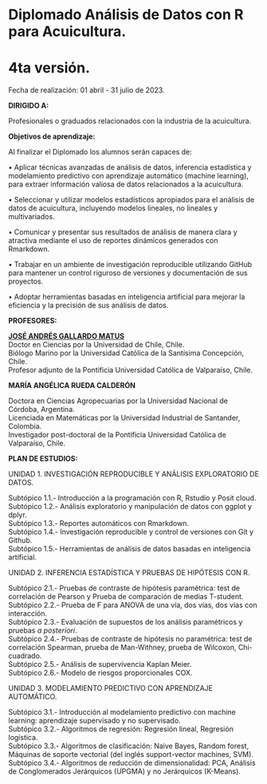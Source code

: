 # Diplomado Análisis de Datos con R para Acuicultura.
# 4ta versión.

Fecha de realización: 01 abril - 31 julio de 2023.

**DIRIGIDO A:**

Profesionales o graduados relacionados con la industria de la acuicultura.

**Objetivos de aprendizaje:**

Al finalizar el Diplomado los alumnos serán capaces de:  

• Aplicar técnicas avanzadas de análisis de datos, inferencia estadística y modelamiento predictivo con aprendizaje automático (machine learning), para extraer información valiosa de datos relacionados a la acuicultura.  

• Seleccionar y utilizar modelos estadísticos apropiados para el análisis de datos de acuicultura, incluyendo modelos lineales, no lineales y multivariados.  

• Comunicar y presentar sus resultados de análisis de manera clara y atractiva mediante el uso de reportes dinámicos generados con Rmarkdown.  

• Trabajar en un ambiente de investigación reproducible utilizando GitHub para mantener un control riguroso de versiones y documentación de sus proyectos.  

• Adoptar herramientas basadas en inteligencia artificial para mejorar la eficiencia y la precisión de sus análisis de datos.  


**PROFESORES:**  

[**JOSÉ ANDRÉS GALLARDO MATUS**](https://genomics.pucv.cl)      
Doctor en Ciencias por la Universidad de Chile, Chile.  
Biólogo Marino por la Universidad Católica de la Santísima Concepción, Chile.  
Profesor adjunto de la Pontificia Universidad Católica de Valparaíso, Chile.  

**MARÍA ANGÉLICA RUEDA CALDERÓN**  

Doctora en Ciencias Agropecuarias por la Universidad Nacional de Córdoba, Argentina.   
Licenciada en Matemáticas por la Universidad Industrial de Santander, Colombia.  
Investigador post-doctoral de la Pontificia Universidad Católica de Valparaíso, Chile.  

**PLAN DE ESTUDIOS:**

UNIDAD 1. INVESTIGACIÓN REPRODUCIBLE Y ANÁLISIS EXPLORATORIO DE DATOS.  

Subtópico 1.1.- Introducción a la programación con R, Rstudio y Posit cloud.  
Subtópico 1.2.- Análisis exploratorio y manipulación de datos con ggplot y dplyr.  
Subtópico 1.3.- Reportes automáticos con Rmarkdown.  
Subtópico 1.4.- Investigación reproducible y control de versiones con Git y Github.  
Subtópico 1.5.- Herramientas de análisis de datos basadas en inteligencia artificial.  

UNIDAD 2. INFERENCIA ESTADÍSTICA Y PRUEBAS DE HIPÓTESIS CON R.  

Subtópico 2.1.- Pruebas de contraste de hipótesis paramétrica: test de correlación de Pearson y Prueba de comparación de medias T-student.  
Subtópico 2.2.- Prueba de F para ANOVA de una vía, dos vías, dos vías con interacción.  
Subtópico 2.3.- Evaluación de supuestos de los análisis paramétricos y pruebas *a posteriori*.  
Subtópico 2.4.- Pruebas de contraste de hipótesis no paramétrica: test de correlación Spearman, prueba de Man-Withney, prueba de Wilcoxon, Chi-cuadrado.  
Subtópico 2.5.- Análisis de supervivencia Kaplan Meier.  
Subtópico 2.6.- Modelo de riesgos proporcionales COX.  

UNIDAD 3. MODELAMIENTO PREDICTIVO CON APRENDIZAJE AUTOMÁTICO.  

Subtópico 3.1.- Introducción al modelamiento predictivo con machine learning: aprendizaje supervisado y no supervisado.  
Subtópico 3.2.- Algoritmos de regresión: Regresión lineal, Regresión logística.  
Subtópico 3.3.- Algoritmos de clasificación: Naive Bayes, Random forest, Máquinas de soporte vectorial (del inglés support-vector machines, SVM).  
Subtópico 3.4.- Algoritmos de reducción de dimensionalidad: PCA, Análisis de Conglomerados Jerárquicos (UPGMA) y no Jerárquicos (K-Means).  
